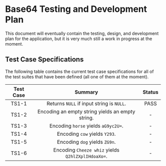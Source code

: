 # Base64 Testing and Development Plan
This document will eventually contain the testing, design, and development plan
for the application, but it is very much still a work in progress at the moment.

## Test Case Specifications
The following table contains the current test case specifications for all of the
test suites that have been defined (all one of them at the moment).

| Test Case | Summary | Status |
| :-------: | :-----: | :----: |
| TS1-1 | Returns `NULL` if input string is `NULL`. | PASS |
| TS1-2 | Encoding an empty string yields an empty string. | - |
| TS1-3 | Encoding `horse` yields `aG9yc2U=`. | - |
| TS1-4 | Encoding `cow` yields `Y293`. | - |
| TS1-5 | Encoding `dog` yields `ZG9n`. | - |
| TS1-6 | Encoding `Cheeze whiz` yields `Q2hlZXplIHdoaXo=`. | - |

